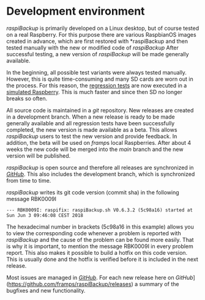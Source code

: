 # Development environment

*raspiBackup* is primarily developed on a Linux desktop, but of course
tested on a real Raspberry. For this purpose there are various
RaspbianOS images created in advance, which are first restored with *raspiBackup
and then tested manually with the new or modified code of *raspiBackup*
After successful testing, a new version of
*raspiBackup* will be made generally available.

In the beginning, all possible test variants were always tested manually. 
However, this is quite time-consuming and many SD cards are worn out in the process.
For this reason, the [regression tests](regressiontests-executed.md) are now executed in a [simulated Raspberry](https://www.linux-tips-and-tricks.de/de/raspberryd/22-wie-kann-man-raspberry-pi-unter-kvm-emulieren). This is much faster and since then SD no longer breaks so often.

All source code is maintained in a *git* repository. New
releases are created in a development branch. When a new release is ready
to be made generally available and all regression tests have been successfully
completed, the new version is made available as a beta.
This allows *raspiBackup* users to test the new version and provide feedback.
In addition, the beta will be used on *framp*s local Raspberries.
After about 4 weeks the new code will be merged into the *main* branch and the new version
will be published.

*raspiBackup* is open source and therefore all releases are synchronized in [*GitHub*](https://github.com/framps/raspiBackup).
This also includes the development branch, which is synchronized from time to time.

*raspiBackup* writes its git code version (commit sha) in the following message RBK0009I

```
--- RBK0009I: raspifix: raspiBackup.sh V0.6.3.2 (5c98a16) started at Sun Jun 3 09:46:08 CEST 2018
```

The hexadecimal number in brackets (5c98a16 in this example) allows you to view the corresponding 
code whenever a problem is reported with *raspiBackup* 
and the cause of the problem can be found more easily. That is why it is important,
to mention the message RBK0009I in every problem report.
This also makes it possible to build a hotfix on this code version.
This is usually done and the hotfix is verified before it is included in the next release.

Most issues are managed in [*GitHub*](https://github.com/framps/raspiBackup/issues). For each new release
here on *GitHub*](https://github.com/framps/raspiBackup/releases) a summary of the bugfixes and new functionality.


[.status]: translated
[.source]: https://www.linux-tips-and-tricks.de/de/raspibackupcategoried/516-raspibackup-entwicklungsumgebung
[.source]: https://www.linux-tips-and-tricks.de/en/raspibackupcategorye/517-raspibackup-developmentenvironment

